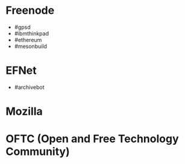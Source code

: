 # Freenode

- #gpsd
- #ibmthinkpad
- #ethereum
- #mesonbuild

# EFNet

- #archivebot

# Mozilla

# OFTC (Open and Free Technology Community)
